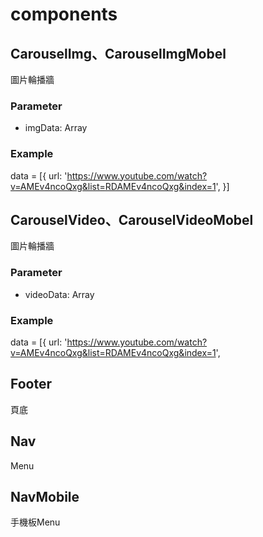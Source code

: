 # components

## CarouselImg、CarouselImgMobel
圖片輪播牆
### Parameter
  + imgData: Array
### Example
  <CarouselImg :imgData="data" />
  
  data = [{
    url: 'https://www.youtube.com/watch?v=AMEv4ncoQxg&list=RDAMEv4ncoQxg&index=1',
  }]

## CarouselVideo、CarouselVideoMobel
圖片輪播牆
### Parameter
  + videoData: Array
### Example
  <CarouselVideo :videoData="data" />
  
  data = [{
    url: 'https://www.youtube.com/watch?v=AMEv4ncoQxg&list=RDAMEv4ncoQxg&index=1',

## Footer
頁底

## Nav
Menu

## NavMobile
手機板Menu